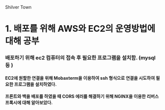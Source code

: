 Shilver Town

# 1. 배포를 위해 AWS와 EC2의 운영방법에 대해 공부
### 배포하기 위해 ec2 컴퓨터의 접속 후 필요한 프로그램을 설치함. (mysql 등 )
#### EC2에 원할한 연결을 위해 Mobaxterm을 이용하여 ssh 형식으로 연결을 시도하여 필요한 프로그램을 설치하였다.

#### 프론트와 백을 배포를 하였을 때 CORS 에러를 해결하기 위해 NGINX을 이용한 리버스 프록시에 대해 알아보았다.

